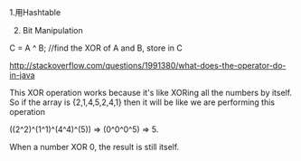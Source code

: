 1.用Hashtable

2. Bit Manipulation

C = A ^ B;  //find the XOR of A and B, store in C

http://stackoverflow.com/questions/1991380/what-does-the-operator-do-in-java

This XOR operation works because it's like XORing all the numbers by itself. So if the array is {2,1,4,5,2,4,1} then it will be like we are performing this operation

((2^2)^(1^1)^(4^4)^(5)) => (0^0^0^5) => 5.

When a number XOR 0, the result is still itself.
